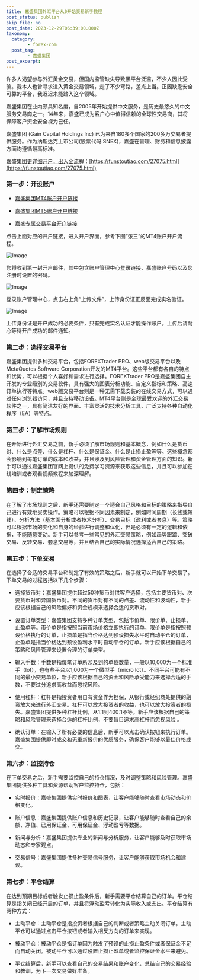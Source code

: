 ```yaml
---
title: 嘉盛集团外汇平台从0开始交易新手教程
post_status: publish
skip_file: no
post_date: 2023-12-29T06:39:00.000Z
taxonomy:
  category:
        - forex-com
  post_tag:
        - 嘉盛集团
post_excerpt: 
---
```

许多人渴望参与外汇黄金交易，但国内监管缺失导致黑平台泛滥，不少人因此受骗。我本人也曾寻求进入黄金交易领域，走了不少弯路，差点上当。正因缺乏安全可靠的平台，我迟迟未能踏入这个领域。

嘉盛集团在业内颇具知名度，自2005年开始提供中文服务，是历史最悠久的中文服务交易商之一。14年来，嘉盛已成为客户心中值得信赖的全球性交易商，其将保障客户资金安全视为己任。

嘉盛集团 (Gain Capital Holdings Inc) 已为来自180多个国家的200多万交易者提供服务。作为纳斯达克上市公司(股票代码:SNEX)，嘉盛在管理、财务和信息披露方面均遵循最高标准。

[嘉盛集团更详细开户，出入金流程](https://funstoutiao.com/27075.html)：[https://funstoutiao.com/27075.html](https://funstoutiao.com/27075.html)

### 第一步：开设账户

* [嘉盛集团MT4账户开户链接](https://s.ssgg.net/jsmt4)

* [嘉盛集团MT5账户开户链接](https://s.ssgg.net/jsmt5)

* [嘉盛专属交易平台开户链接](https://s.ssgg.net/js)

点击上面对应的开户链接，进入开户界面，参考下图“张三”的MT4账户开户流程。

![Image](https://prod-files-secure.s3.us-west-2.amazonaws.com/39ed1227-6d7d-4570-be36-9ccd4a2c4241/7a167aea-686b-400d-af59-4e18eb607a40/640.png?X-Amz-Algorithm=AWS4-HMAC-SHA256&X-Amz-Content-Sha256=UNSIGNED-PAYLOAD&X-Amz-Credential=ASIAZI2LB466TDOLIEPP%2F20250205%2Fus-west-2%2Fs3%2Faws4_request&X-Amz-Date=20250205T101309Z&X-Amz-Expires=3600&X-Amz-Security-Token=IQoJb3JpZ2luX2VjECoaCXVzLXdlc3QtMiJHMEUCIQDFaEn16f9mEp8L7KhqbUcq8X7c2CZ8G%2FvaOr%2FUg65rYAIgCQdqtJUBPgfnjAjKuUNhqlhm8Q6gCmvzLUBWFMlfuLoq%2FwMIQxAAGgw2Mzc0MjMxODM4MDUiDCjLptH03sZiCKqBpCrcAyNs8Ye0tNwZvRFnp80cabcsQ9feXyf1RND7KwDnvl5ZxI7BHESFDne66TQSBoBNreFyFNMHe%2B49hmkbY1CJnj7K8QxpcrdrKY7gP%2FgzlOSm9DC5KznfMa2REeW4rVhcF2cmUS09itQaqiocEW%2FJwrFS1OW%2Fs4ENLfQVLbSZS6virJooHlrLoakpDPzduur3EqneTqpB7GZ1yNerrZPkmcxK%2Fth19kMpe%2F%2BXMH0a8gF5cTqCW%2BJwIQe3tClkMyZC3CwWrnw41ufnkH126plFBYbDYF1HpOW9gxB6mGOpjfkWO%2BthFgT%2B1HQNAIXKVCYwKGxuFz7PueBemXEn4Yurmi%2FAovvvpUo8ASLr2ASdvNr1A03Uv%2Bqjz1MtZOMl8p1gQYn%2BWOWPg0tnn8zMZdFS0kEhKEkcRMoziiN2%2FDd1AabVTv9evM6F4BbBW%2BVjWI6aL5AgE3VVsNATAiWQ0JhBxL4cNtRxt%2FPFvHnlArt7AVb5v4jzeUZu8ZFhgghN6D8O6iwwcpTY0pv6JrJNOXtESgnPopiWrdgWhVHM5WYJLJ%2B3q1ZJckg59aY%2FCgqXOkAnDOR84MEaLHe9Mw3LfMDtrM8R%2Fx%2B1jvHIEAxVrVenRVIvzrLc4J%2BQbUZ3LmTNMKHvjL0GOqUB5dyUEH4IKOBuWjx5nZczGwIhnz1pI0BFcdjNCYFLxCaADq0WGKN8EF7mGup4FvxA%2FLyFkS%2FytAV6SkziPowezpjyeMCqNh9HlrST%2BkVKXMkswLlfeKqd9dZlJq1zjrpGPEvYAksQBZrlxuy8BUCeDqKziujSXV8IA9mW1k3lrZN8aAna9vYIdPyIqidkrgmudwnkYb29Gxntk4uhhu96rk%2BxQBGv&X-Amz-Signature=62e73402b99819f0b5cea2cf014ad46d3faba9751d103f4adb98a3d3b53addc9&X-Amz-SignedHeaders=host&x-id=GetObject)

您将收到第一封开户邮件，其中包含账户管理中心登录链接、嘉盛账户号码以及您注册时设置的密码。

![Image](https://prod-files-secure.s3.us-west-2.amazonaws.com/39ed1227-6d7d-4570-be36-9ccd4a2c4241/eaa1c6b3-2877-4284-a0e1-530e222c27fb/image.png?X-Amz-Algorithm=AWS4-HMAC-SHA256&X-Amz-Content-Sha256=UNSIGNED-PAYLOAD&X-Amz-Credential=ASIAZI2LB466TDOLIEPP%2F20250205%2Fus-west-2%2Fs3%2Faws4_request&X-Amz-Date=20250205T101309Z&X-Amz-Expires=3600&X-Amz-Security-Token=IQoJb3JpZ2luX2VjECoaCXVzLXdlc3QtMiJHMEUCIQDFaEn16f9mEp8L7KhqbUcq8X7c2CZ8G%2FvaOr%2FUg65rYAIgCQdqtJUBPgfnjAjKuUNhqlhm8Q6gCmvzLUBWFMlfuLoq%2FwMIQxAAGgw2Mzc0MjMxODM4MDUiDCjLptH03sZiCKqBpCrcAyNs8Ye0tNwZvRFnp80cabcsQ9feXyf1RND7KwDnvl5ZxI7BHESFDne66TQSBoBNreFyFNMHe%2B49hmkbY1CJnj7K8QxpcrdrKY7gP%2FgzlOSm9DC5KznfMa2REeW4rVhcF2cmUS09itQaqiocEW%2FJwrFS1OW%2Fs4ENLfQVLbSZS6virJooHlrLoakpDPzduur3EqneTqpB7GZ1yNerrZPkmcxK%2Fth19kMpe%2F%2BXMH0a8gF5cTqCW%2BJwIQe3tClkMyZC3CwWrnw41ufnkH126plFBYbDYF1HpOW9gxB6mGOpjfkWO%2BthFgT%2B1HQNAIXKVCYwKGxuFz7PueBemXEn4Yurmi%2FAovvvpUo8ASLr2ASdvNr1A03Uv%2Bqjz1MtZOMl8p1gQYn%2BWOWPg0tnn8zMZdFS0kEhKEkcRMoziiN2%2FDd1AabVTv9evM6F4BbBW%2BVjWI6aL5AgE3VVsNATAiWQ0JhBxL4cNtRxt%2FPFvHnlArt7AVb5v4jzeUZu8ZFhgghN6D8O6iwwcpTY0pv6JrJNOXtESgnPopiWrdgWhVHM5WYJLJ%2B3q1ZJckg59aY%2FCgqXOkAnDOR84MEaLHe9Mw3LfMDtrM8R%2Fx%2B1jvHIEAxVrVenRVIvzrLc4J%2BQbUZ3LmTNMKHvjL0GOqUB5dyUEH4IKOBuWjx5nZczGwIhnz1pI0BFcdjNCYFLxCaADq0WGKN8EF7mGup4FvxA%2FLyFkS%2FytAV6SkziPowezpjyeMCqNh9HlrST%2BkVKXMkswLlfeKqd9dZlJq1zjrpGPEvYAksQBZrlxuy8BUCeDqKziujSXV8IA9mW1k3lrZN8aAna9vYIdPyIqidkrgmudwnkYb29Gxntk4uhhu96rk%2BxQBGv&X-Amz-Signature=16ecd20a54a773965b5ed40712fce79d238a43c3cb29e14233e87617f049db62&X-Amz-SignedHeaders=host&x-id=GetObject)

登录账户管理中心，点击右上角“上传文件”，上传身份证正反面完成实名验证。

![Image](https://prod-files-secure.s3.us-west-2.amazonaws.com/39ed1227-6d7d-4570-be36-9ccd4a2c4241/54090639-09fc-46b4-a135-e0289f707147/image.png?X-Amz-Algorithm=AWS4-HMAC-SHA256&X-Amz-Content-Sha256=UNSIGNED-PAYLOAD&X-Amz-Credential=ASIAZI2LB466TDOLIEPP%2F20250205%2Fus-west-2%2Fs3%2Faws4_request&X-Amz-Date=20250205T101309Z&X-Amz-Expires=3600&X-Amz-Security-Token=IQoJb3JpZ2luX2VjECoaCXVzLXdlc3QtMiJHMEUCIQDFaEn16f9mEp8L7KhqbUcq8X7c2CZ8G%2FvaOr%2FUg65rYAIgCQdqtJUBPgfnjAjKuUNhqlhm8Q6gCmvzLUBWFMlfuLoq%2FwMIQxAAGgw2Mzc0MjMxODM4MDUiDCjLptH03sZiCKqBpCrcAyNs8Ye0tNwZvRFnp80cabcsQ9feXyf1RND7KwDnvl5ZxI7BHESFDne66TQSBoBNreFyFNMHe%2B49hmkbY1CJnj7K8QxpcrdrKY7gP%2FgzlOSm9DC5KznfMa2REeW4rVhcF2cmUS09itQaqiocEW%2FJwrFS1OW%2Fs4ENLfQVLbSZS6virJooHlrLoakpDPzduur3EqneTqpB7GZ1yNerrZPkmcxK%2Fth19kMpe%2F%2BXMH0a8gF5cTqCW%2BJwIQe3tClkMyZC3CwWrnw41ufnkH126plFBYbDYF1HpOW9gxB6mGOpjfkWO%2BthFgT%2B1HQNAIXKVCYwKGxuFz7PueBemXEn4Yurmi%2FAovvvpUo8ASLr2ASdvNr1A03Uv%2Bqjz1MtZOMl8p1gQYn%2BWOWPg0tnn8zMZdFS0kEhKEkcRMoziiN2%2FDd1AabVTv9evM6F4BbBW%2BVjWI6aL5AgE3VVsNATAiWQ0JhBxL4cNtRxt%2FPFvHnlArt7AVb5v4jzeUZu8ZFhgghN6D8O6iwwcpTY0pv6JrJNOXtESgnPopiWrdgWhVHM5WYJLJ%2B3q1ZJckg59aY%2FCgqXOkAnDOR84MEaLHe9Mw3LfMDtrM8R%2Fx%2B1jvHIEAxVrVenRVIvzrLc4J%2BQbUZ3LmTNMKHvjL0GOqUB5dyUEH4IKOBuWjx5nZczGwIhnz1pI0BFcdjNCYFLxCaADq0WGKN8EF7mGup4FvxA%2FLyFkS%2FytAV6SkziPowezpjyeMCqNh9HlrST%2BkVKXMkswLlfeKqd9dZlJq1zjrpGPEvYAksQBZrlxuy8BUCeDqKziujSXV8IA9mW1k3lrZN8aAna9vYIdPyIqidkrgmudwnkYb29Gxntk4uhhu96rk%2BxQBGv&X-Amz-Signature=096b2539497c1a07cdc429b8e3126c688efdb0b4028ba136cc86cb21ef9dfd8c&X-Amz-SignedHeaders=host&x-id=GetObject)

上传身份证是开户成功的必要条件，只有完成实名认证才能操作账户。上传后请耐心等待开户成功的邮件通知。

### 第二步：选择交易平台

嘉盛集团提供多种交易平台，包括FOREXTrader PRO、web版交易平台以及MetaQuotes Software Corporation开发的MT4平台。这些平台都有各自的特点和优势，可以根据个人喜好和需求进行选择。FOREXTrader PRO是嘉盛集团自主开发的专业级别的交易软件，具有强大的图表分析功能、自定义指标和策略、高速订单执行等特点。web版交易平台则是一种无需下载安装的在线交易方式，可以通过任何浏览器访问，并且支持移动设备。MT4平台则是全球最受欢迎的外汇交易软件之一，具有简洁友好的界面、丰富灵活的技术分析工具、广泛支持各种自动化程序（EA）等特点。

### 第三步：了解市场规则

在开始进行外汇交易之前，新手必须了解市场规则和基本概念，例如什么是货币对、什么是点差、什么是杠杆、什么是保证金、什么是止损止盈等等。这些概念都会影响到每笔订单的成本和收益，并且涉及到风险管理和资金管理方面的知识。新手可以通过嘉盛集团官网上提供的免费学习资源来获取这些信息，并且可以参加在线培训或者观看视频教程来加深理解。

### 第四步：制定策略

在了解了市场规则之后，新手还需要制定一个适合自己风格和目标的策略来指导自己进行有效地买卖操作。策略可以根据不同因素来制定，例如时间周期（长线或短线）、分析方法（基本面分析或者技术分析）、交易目标（盈利或者套息）等。策略可以根据市场的变化和自身的经验进行调整和优化，但是必须有一定的逻辑和依据，不能随意变动。新手可以参考一些常见的外汇交易策略，例如趋势跟踪、突破交易、反转交易、套息交易等，并且结合自己的实际情况选择适合自己的策略。

### 第五步：下单交易

在选择了合适的交易平台和制定了有效的策略之后，新手就可以开始下单交易了。下单交易的过程包括以下几个步骤：

* 选择货币对：嘉盛集团提供超过50种货币对供客户选择，包括主要货币对、次要货币对和异国货币对。不同的货币对有不同的点差、流动性和波动性，新手应该根据自己的风险偏好和资金规模来选择合适的货币对。

* 设置订单类型：嘉盛集团支持多种订单类型，包括市价单、限价单、止损单、止盈单等。市价单是指按照当前市场价格立即执行的订单，限价单是指按照预设价格执行的订单，止损单是指当价格达到预设损失水平时自动平仓的订单，止盈单是指当价格达到预设盈利水平时自动平仓的订单。新手应该根据自己的策略和风险管理来设置合理的订单类型。

* 输入手数：手数是指每笔订单所涉及到的单位数量，一般以10,000为一个标准手（lot），也有些平台以1,000为一个微型手（micro lot）。不同平台可能有不同的最小交易单位，新手应该根据自己的资金和风险承受能力来选择合适的手数，不要过分追求高收益而忽视风险。

* 使用杠杆：杠杆是指投资者用自有资金作为担保，从银行或经纪商处提供的融资放大来进行外汇交易。杠杆可以放大投资者的收益，也可以放大投资者的损失。嘉盛集团提供多种杠杆比例，从1:1到400:1不等。新手应该根据自己的策略和风险管理来选择合适的杠杆比例，不要盲目追求高杠杆而忽视风险 。

* 确认订单：在输入了所有必要的信息后，新手可以点击确认按钮来执行订单。嘉盛集团提供即时成交和无重新报价的优质服务，确保客户能够以最佳价格成交。

### 第六步：监控持仓

在下单交易之后，新手需要监控自己的持仓情况，及时调整策略和风险管理。嘉盛集团提供多种工具和资源帮助客户监控持仓，包括：

* 实时报价：嘉盛集团提供实时报价和图表，让客户能够随时查看市场动态和价格变化。

* 账户信息：嘉盛集团提供账户信息和历史记录，让客户能够随时查看自己的余额、净值、已用保证金、可用保证金、浮动盈亏等数据。

* 新闻与分析：嘉盛集团提供专业的新闻与分析服务，让客户能够及时获取市场动态和专家观点。

* 交易信号：嘉盛集团提供多种交易信号服务，让客户能够获取市场机会和建议。

### 第七步：平仓结算

在达到预期目标或者触发止损止盈条件后，新手需要平仓结算自己的订单。平仓结算是指关闭已经开启的订单，并且将浮动盈亏转化为实际收入或支出。平仓结算有两种方式：

* 主动平仓：主动平仓是指投资者根据自己的判断或者策略主动关闭订单。主动平仓可以通过点击平仓按钮或者输入相反方向的订单来实现。

* 被动平仓：被动平仓是指订单因为触发了预设的止损止盈条件或者保证金不足而自动关闭。被动平仓可以通过设置止损止盈单或者监控保证金水平来避免。

* 平仓结算后，新手可以查看自己的交易结果和账户变化，总结自己的交易经验和教训，为下一次交易做好准备。